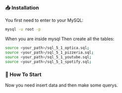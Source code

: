 ### 📥 Installation

You first need to enter to your MySQL:

```bash
mysql -u root -p
```
When you are inside mysql
Then create all the tables:

```bash
source <your_path>/sql_5_1_optica.sql;
source <your_path>/sql_5_1_pizzeria.sql;
source <your_path>/sql_5_1_youtube.sql;
source <your_path>/sql_5_1_spotify.sql;
```


### 🏁 How To Start

Now you need insert data and then make some querys.
